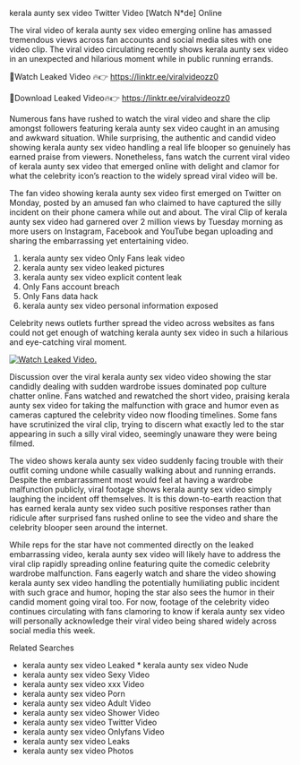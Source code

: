 ﻿kerala aunty sex video Twitter Video [Watch N*de] Online

The viral video of ﻿kerala aunty sex video emerging online has amassed tremendous views across fan accounts and social media sites with one video clip. The viral video circulating recently shows ﻿kerala aunty sex video in an unexpected and hilarious moment while in public running errands. 

🔴Watch Leaked Video 🔥👉  https://linktr.ee/viralvideozz0 

🔴Download Leaked Video🔥👉  https://linktr.ee/viralvideozz0 

Numerous fans have rushed to watch the viral video and share the clip amongst followers featuring ﻿kerala aunty sex video caught in an amusing and awkward situation. While surprising, the authentic and candid video showing ﻿kerala aunty sex video handling a real life blooper so genuinely has earned praise from viewers. Nonetheless, fans watch the current viral video of ﻿kerala aunty sex video that emerged online with delight and clamor for what the celebrity icon’s reaction to the widely spread viral video will be.

The fan video showing ﻿kerala aunty sex video first emerged on Twitter on Monday, posted by an amused fan who claimed to have captured the silly incident on their phone camera while out and about. The viral Clip of ﻿kerala aunty sex video had garnered over 2 million views by Tuesday morning as more users on Instagram, Facebook and YouTube began uploading and sharing the embarrassing yet entertaining video. 

1. ﻿kerala aunty sex video Only Fans leak video
2. ﻿kerala aunty sex video leaked pictures
3. ﻿kerala aunty sex video explicit content leak
4. Only Fans account breach
5. Only Fans data hack
6. ﻿kerala aunty sex video personal information exposed

Celebrity news outlets further spread the video across websites as fans could not get enough of watching ﻿kerala aunty sex video in such a hilarious and eye-catching viral moment. 

[![Watch Leaked Video.](https://miro.medium.com/v2/resize:fit:828/format:webp/1*cilzJN44JGOrTw9NJCrNHA.gif "Watch Leaked Video")](https://linktr.ee/viralvideozz0)

Discussion over the viral ﻿kerala aunty sex video video showing the star candidly dealing with sudden wardrobe issues dominated pop culture chatter online. Fans watched and rewatched the short video, praising ﻿kerala aunty sex video for taking the malfunction with grace and humor even as cameras captured the celebrity video now flooding timelines. Some fans have scrutinized the viral clip, trying to discern what exactly led to the star appearing in such a silly viral video, seemingly unaware they were being filmed.

The video shows ﻿kerala aunty sex video suddenly facing trouble with their outfit coming undone while casually walking about and running errands. Despite the embarrassment most would feel at having a wardrobe malfunction publicly, viral footage shows ﻿kerala aunty sex video simply laughing the incident off themselves. It is this down-to-earth reaction that has earned ﻿kerala aunty sex video such positive responses rather than ridicule after surprised fans rushed online to see the video and share the celebrity blooper seen around the internet.  

While reps for the star have not commented directly on the leaked embarrassing video, ﻿kerala aunty sex video will likely have to address the viral clip rapidly spreading online featuring quite the comedic celebrity wardrobe malfunction. Fans eagerly watch and share the video showing ﻿kerala aunty sex video handling the potentially humiliating public incident with such grace and humor, hoping the star also sees the humor in their candid moment going viral too. For now, footage of the celebrity video continues circulating with fans clamoring to know if ﻿kerala aunty sex video will personally acknowledge their viral video being shared widely across social media this week.

Related Searches
* ﻿kerala aunty sex video Leaked
﻿* kerala aunty sex video Nude
* ﻿kerala aunty sex video Sexy Video
* ﻿kerala aunty sex video xxx Video
* ﻿kerala aunty sex video Porn
* ﻿kerala aunty sex video Adult Video
* ﻿kerala aunty sex video Shower Video
* ﻿kerala aunty sex video Twitter Video
* ﻿kerala aunty sex video Onlyfans Video
* ﻿kerala aunty sex video Leaks
* ﻿kerala aunty sex video Photos